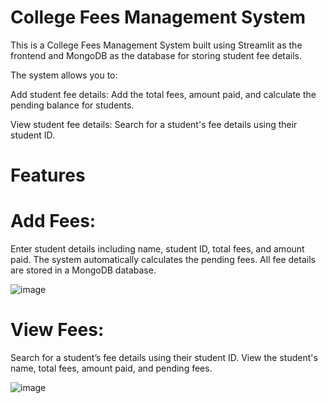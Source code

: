 # College Fees Management System
This is a College Fees Management System built using Streamlit as the frontend and MongoDB as the database for storing student fee details. 

The system allows you to:

Add student fee details: Add the total fees, amount paid, and calculate the pending balance for students.

View student fee details: Search for a student's fee details using their student ID.

# Features
# Add Fees:

Enter student details including name, student ID, total fees, and amount paid.
The system automatically calculates the pending fees.
All fee details are stored in a MongoDB database.

![image](https://github.com/user-attachments/assets/5e84ff3c-ff3f-4ec2-ac0b-2c7d71ef5a72)


# View Fees:

Search for a student’s fee details using their student ID.
View the student's name, total fees, amount paid, and pending fees.

![image](https://github.com/user-attachments/assets/167b8754-3b74-4091-8608-c115747275a9)



